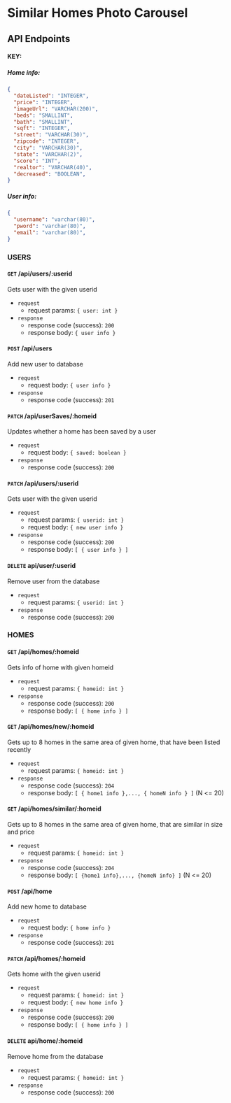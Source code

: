 # Similar Homes Photo Carousel

## API Endpoints

#### KEY:
  ##### Home info: 
  ```json
  { 
    "dateListed": "INTEGER",
    "price": "INTEGER",
    "imageUrl": "VARCHAR(200)", 
    "beds": "SMALLINT",
    "bath": "SMALLINT",
    "sqft": "INTEGER",
    "street": "VARCHAR(30)",
    "zipcode": "INTEGER",
    "city": "VARCHAR(30)",
    "state": "VARCHAR(2)",
    "score": "INT",
    "realtor": "VARCHAR(40)",
    "decreased": "BOOLEAN",
  }
  ```
  ##### User info:
  ```json 
  { 
    "username": "varchar(80)",
    "pword": "varchar(80)",
    "email": "varchar(80)",
  }
  ```
  
 ### USERS
 
 #### `GET` /api/users/:userid
 Gets user with the given userid
 - `request` 
     - request params: `{ user: int }`
 - `response`
     - response code (success): `200`
     - response body: `{ user info }`

#### `POST` /api/users
  Add new user to database
  - `request` 
      - request body: `{ user info }`
  - `response`
      - response code (success): `201`     

#### `PATCH` /api/userSaves/:homeid
  Updates whether a home has been saved by a user
  - `request` 
      - request body: `{ saved: boolean }`
  - `response`
      - response code (success): `200`
      
#### `PATCH` /api/users/:userid
  Gets user with the given userid
  - `request` 
      - request params: `{ userid: int }`
      - request body: `{ new user info }`
  - `response`
      - response code (success): `200`
      - response body: `[ { user info } ]`
      
#### `DELETE` api/user/:userid
  Remove user from the database
  - `request` 
     - request params: `{ userid: int }`
  - `response`
     - response code (success): `200`

### HOMES

#### `GET` /api/homes/:homeid
  Gets info of home with given homeid
  - `request` 
      - request params: `{ homeid: int }`
  - `response`
      - response code (success): `200`
      - response body: `[ { home info } ]`
     
#### `GET` /api/homes/new/:homeid
  Gets up to 8 homes in the same area of given home, that have been listed recently
  - `request` 
      - request params: `{ homeid: int }`
  - `response`
      - response code (success): `204`
      - response body: `[ { home1 info },..., { homeN info } ]`  (N <= 20)

#### `GET` /api/homes/similar/:homeid
  Gets up to 8 homes in the same area of given home, that are similar in size and price
  - `request` 
      - request params: `{ homeid: int }`
  - `response`
      - response code (success): `204`
      - response body: `[ {home1 info},..., {homeN info} ]`  (N <= 20)
      
#### `POST` /api/home
  Add new home to database
  - `request` 
      - request body: `{ home info }`
  - `response`
      - response code (success): `201`
      
#### `PATCH` /api/homes/:homeid
  Gets home with the given userid
  - `request` 
      - request params: `{ homeid: int }`
      - request body: `{ new home info }`
  - `response`
      - response code (success): `200`
      - response body: `[ { home info } ]`

#### `DELETE` api/home/:homeid
  Remove home from the database
  - `request` 
     - request params: `{ homeid: int }`
  - `response`
     - response code (success): `200`
